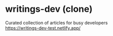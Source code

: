 # writings-dev (clone)
Curated collection of articles for busy developers  
https://writings-dev-test.netlify.app/